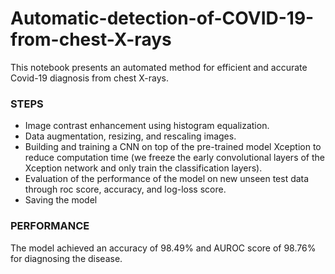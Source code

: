 # Automatic-detection-of-COVID-19-from-chest-X-rays
This notebook presents an automated method for efficient and accurate Covid-19 diagnosis from chest X-rays.

### **STEPS**
- Image contrast enhancement using histogram equalization.
- Data augmentation, resizing, and rescaling images.
- Building and training a CNN on top of the pre-trained model Xception to reduce computation time (we freeze the early convolutional layers of the Xception network and only train the classification layers).
- Evaluation of the performance of the model on new unseen test data through roc score, accuracy, and log-loss score.
- Saving the model

### **PERFORMANCE**

The model achieved an accuracy of 98.49% and AUROC score of 98.76% for diagnosing the disease.

